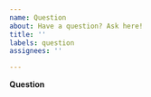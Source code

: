 ```yaml
---
name: Question
about: Have a question? Ask here!
title: ''
labels: question
assignees: ''

---
```


**Question**
